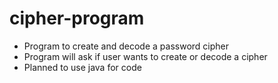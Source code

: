 # cipher-program
- Program to create and decode a password cipher
- Program will ask if user wants to create or decode a cipher
- Planned to use java for code 
